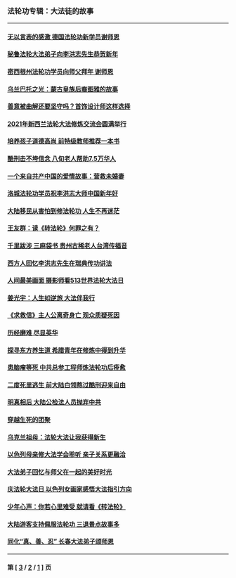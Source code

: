 ### 法轮功专辑：大法徒的故事
---
#### [无以言表的感激 德国法轮功新学员谢师恩](../../pages/nf1147481/n13543790.md?04040430) 
#### [秘鲁法轮大法弟子向李洪志先生恭贺新年](../../pages/nf1147481/n13540182.md?04040430) 
#### [密西根州法轮功学员向师父拜年 谢师恩](../../pages/nf1147481/n13538183.md?04040430) 
#### [乌兰巴托之光：蒙古皇族后裔图雅的故事](../../pages/nf1147481/n13155759.md?04040430) 
#### [善意被曲解还要坚守吗？首饰设计师这样选择](../../pages/nf1147481/n13077575.md?04040430) 
#### [2021年新西兰法轮大法修炼交流会圆满举行](../../pages/nf1147481/n13033149.md?04040430) 
#### [培养孩子道德高尚 前特级教师推荐一本书](../../pages/nf1147481/n12938640.md?04040430) 
#### [酷刑击不垮信念 八旬老人帮助7.5万华人](../../pages/nf1147481/n12880712.md?04040430) 
#### [一个来自共产中国的爱情故事：营救未婚妻](../../pages/nf1147481/n12778386.md?04040430) 
#### [洛城法轮功学员祝李洪志大师中国新年好](../../pages/nf1147481/n12724685.md?04040430) 
#### [大陆移民从害怕到修法轮功 人生不再迷茫](../../pages/nf1147481/n12414325.md?04040430) 
#### [王友群：读《转法轮》何罪之有？](../../pages/nf1147481/n12408647.md?04040430) 
#### [千里跋涉 三麻袋书 贵州古稀老人台湾传福音](../../pages/nf1147481/n12198750.md?04040430) 
#### [西方人回忆李洪志先生在瑞典传功讲法](../../pages/nf1147481/n12099607.md?04040430) 
#### [人间最美画面 摄影师看513世界法轮大法日](../../pages/nf1147481/n12094118.md?04040430) 
#### [姜光宇：人生如逆旅 大法伴我行](../../pages/nf1147481/n12088664.md?04040430) 
#### [《求救信》主人公离奇身亡 观众质疑死因](../../pages/nf1147481/n11845215.md?04040430) 
#### [历经磨难 尽显英华](../../pages/nf1147481/n11723297.md?04040430) 
#### [探寻东方养生道 希腊青年在修炼中得到升华](../../pages/nf1147481/n11494502.md?04040430) 
#### [患脑瘤等死 中共总参工程师炼法轮功后痊愈](../../pages/nf1147481/n11466682.md?04040430) 
#### [二度死里逃生 前大陆白领熬过酷刑迎来自由](../../pages/nf1147481/n11368594.md?04040430) 
#### [明真相后 大陆公检法人员抛弃中共](../../pages/nf1147481/n11358618.md?04040430) 
#### [穿越生死的团聚](../../pages/nf1147481/n11258922.md?04040430) 
#### [乌克兰祖母：法轮大法让我获得新生](../../pages/nf1147481/n11269457.md?04040430) 
#### [以色列母亲修大法学会聆听 亲子关系更融洽](../../pages/nf1147481/n11268195.md?04040430) 
#### [大法弟子回忆与师父在一起的美好时光](../../pages/nf1147481/n11267759.md?04040430) 
#### [庆法轮大法日 以色列女画家感悟大法指引方向](../../pages/nf1147481/n11267735.md?04040430) 
#### [少年心声：你若心里难受 就请看《转法轮》](../../pages/nf1147481/n11267496.md?04040430) 
#### [大陆游客支持佩服法轮功 三退景点故事多](../../pages/nf1147481/n11267378.md?04040430) 
#### [同化“真、善、忍” 长春大法弟子颂师恩](../../pages/nf1147481/n11266497.md?04040430) 

---
#### 第 [ [3](./3.md?04040430) / [2](./2.md?04040430) / [1](./1.md?04040430) ] 页
